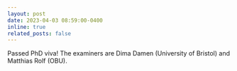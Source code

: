 ```yaml
---
layout: post
date: 2023-04-03 08:59:00-0400
inline: true
related_posts: false
---
```


Passed PhD viva! The examiners are Dima Damen (University of Bristol)
and Matthias Rolf (OBU).
